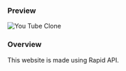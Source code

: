 ### Preview

![You Tube Clone](https://i.ibb.co/pr8r0Bg/You-Tube-Clone.png)

### Overview

This website is made using Rapid API.

